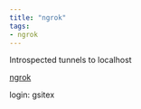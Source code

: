 ```yaml
---
title: "ngrok"
tags:
- ngrok
---
```


Introspected tunnels to localhost

[ngrok](https://ngrok.com/)

login: gsitex